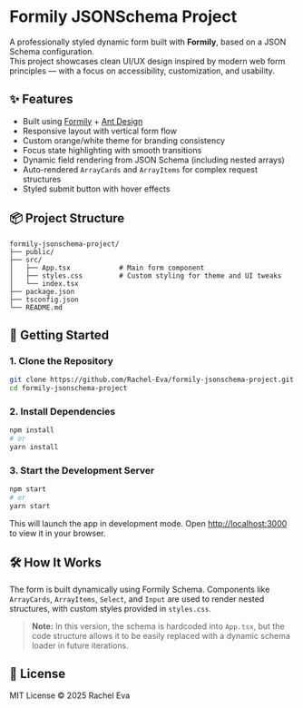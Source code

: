 # Formily JSONSchema Project

A professionally styled dynamic form built with **Formily**, based on a JSON Schema configuration.  
This project showcases clean UI/UX design inspired by modern web form principles — with a focus on accessibility, customization, and usability.

## ✨ Features

- Built using [Formily](https://formilyjs.org/) + [Ant Design](https://ant.design/)
- Responsive layout with vertical form flow
- Custom orange/white theme for branding consistency
- Focus state highlighting with smooth transitions
- Dynamic field rendering from JSON Schema (including nested arrays)
- Auto-rendered `ArrayCards` and `ArrayItems` for complex request structures
- Styled submit button with hover effects

## 📦 Project Structure

```
formily-jsonschema-project/
├── public/
├── src/
│   ├── App.tsx            # Main form component
│   ├── styles.css         # Custom styling for theme and UI tweaks
│   └── index.tsx
├── package.json
├── tsconfig.json
└── README.md
```

## 🚀 Getting Started

### 1. Clone the Repository

```bash
git clone https://github.com/Rachel-Eva/formily-jsonschema-project.git
cd formily-jsonschema-project
```

### 2. Install Dependencies

```bash
npm install
# or
yarn install
```

### 3. Start the Development Server

```bash
npm start
# or
yarn start
```

This will launch the app in development mode. Open [http://localhost:3000](http://localhost:3000) to view it in your browser.

## 🛠 How It Works

The form is built dynamically using Formily Schema. Components like `ArrayCards`, `ArrayItems`, `Select`, and `Input` are used to render nested structures, with custom styles provided in `styles.css`.

> **Note:** In this version, the schema is hardcoded into `App.tsx`, but the code structure allows it to be easily replaced with a dynamic schema loader in future iterations.

## 📄 License

MIT License © 2025 Rachel Eva
